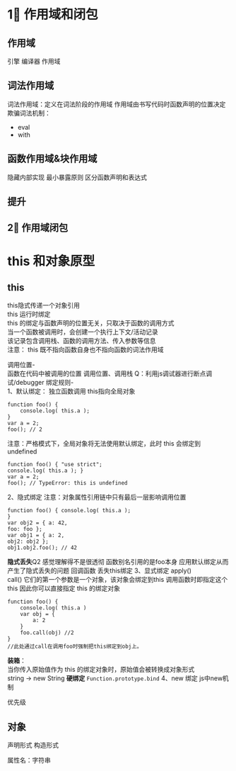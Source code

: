 # 1⃣️ 作用域和闭包
## 作用域
引擎 编译器 作用域
## 词法作用域
词法作用域：定义在词法阶段的作用域
作用域由书写代码时函数声明的位置决定
欺骗词法机制：
- eval
- with
## 函数作用域&块作用域
隐藏内部实现 最小暴露原则
区分函数声明和表达式
## 提升

## 2⃣️ 作用域闭包

# this 和对象原型
## this
this隐式传递一个对象引用  
this 运行时绑定  
this 的绑定与函数声明的位置无关，只取决于函数的调用方式  
当一个函数被调用时，会创建一个执行上下文/活动记录  
该记录包含调用栈、函数的调用方法、传入参数等信息  
注意： this 既不指向函数自身也不指向函数的词法作用域  

调用位置-  
函数在代码中被调用的位置
调用位置、调用栈
Q：利用js调试器进行断点调试/debugger
绑定规则-  
1、默认绑定： 独立函数调用
this指向全局对象
```
function foo() { 
    console.log( this.a );
}
var a = 2; 
foo(); // 2
```
注意：严格模式下，全局对象将无法使用默认绑定，此时 this 会绑定到 undefined
```
function foo() { "use strict";
console.log( this.a ); }
var a = 2;
foo(); // TypeError: this is undefined
```
2、隐式绑定
注意：对象属性引用链中只有最后一层影响调用位置
```
function foo() { console.log( this.a );
}
var obj2 = { a: 42,
foo: foo };
var obj1 = { a: 2,
obj2: obj2 };
obj1.obj2.foo(); // 42
```
**隐式丢失**Q2 感觉理解得不是很透彻
函数别名引用的是foo本身 应用默认绑定从而产生了隐式丢失的问题
回调函数 丢失this绑定
3、显式绑定
apply()  
call()
它们的第一个参数是一个对象，该对象会绑定到this 调用函数时即指定这个this
因此你可以直接指定 this 的绑定对象
```
function foo() {
    console.log( this.a )
    var obj = {
        a: 2
    }
    foo.call(obj) //2
}
//此处通过call在调用foo时强制把this绑定到obj上。
```
**装箱**：  
当你传入原始值作为 this 的绑定对象时，原始值会被转换成对象形式  
string -> new String
**硬绑定** 
`Function.prototype.bind`
4、new 绑定
js中new机制

优先级

## 对象
声明形式 构造形式

属性名：字符串